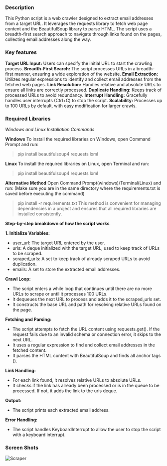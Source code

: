 ### **Description**
This Python script is a web crawler designed to extract email addresses from a target URL. It leverages the requests library to fetch web page content and the BeautifulSoup library to parse HTML. The script uses a breadth-first search approach to navigate through links found on the pages, collecting email addresses along the way.

### **Key features**
**Target URL Input:** Users can specify the initial URL to start the crawling process.
**Breadth-First Search:** The script processes URLs in a breadth-first manner, ensuring a wide exploration of the website.
**Email Extraction:** Utilizes regular expressions to identify and collect email addresses from the fetched web pages.
**Link Resolution:** Handles relative and absolute URLs to ensure all links are correctly processed.
**Duplicate Handling:** Keeps track of processed URLs to avoid redundancy.
**Interrupt Handling:** Gracefully handles user interrupts (Ctrl+C) to stop the script.
**Scalability:** Processes up to 100 URLs by default, with easy modification for larger crawls.

### Required Libraries
_Windows and Linux Installation Commands_

**Windows**
To install the required libraries on Windows, open Command Prompt and run:
> pip install beautifulsoup4 requests lxml

**Linux**
To install the required libraries on Linux, open Terminal and run:
> pip install beautifulsoup4 requests lxml

**Alternative Method**
Open Command Prompt(windows)/Terminal(Linux) and run:
(Make sure you are in the same directory where the requirements.txt is saved before executing the command)
> pip install -r requirements.txt
This method is convenient for managing dependencies in a project and ensures that all required libraries are installed consistently.


**Step-by-step breakdown of how the script works**

**1. Initialize Variables:**

- user_url: The target URL entered by the user.
- urls: A deque initialized with the target URL, used to keep track of URLs to be scraped.
- scraped_urls: A set to keep track of already scraped URLs to avoid duplication.
- emails: A set to store the extracted email addresses.

**Crawl Loop:**

- The script enters a while loop that continues until there are no more URLs to scrape or until it processes 100 URLs.
- It dequeues the next URL to process and adds it to the scraped_urls set.
- It constructs the base URL and path for resolving relative URLs found on the page.

**Fetching and Parsing:**

- The script attempts to fetch the URL content using requests.get(). If the request fails due to an invalid schema or connection error, it skips to the next URL.
- It uses a regular expression to find and collect email addresses in the fetched content.
- It parses the HTML content with BeautifulSoup and finds all anchor tags (<a>).

**Link Handling:**

- For each link found, it resolves relative URLs to absolute URLs.
- It checks if the link has already been processed or is in the queue to be processed. If not, it adds the link to the urls deque.

**Output:**

- The script prints each extracted email address.

**Error Handling:**

- The script handles KeyboardInterrupt to allow the user to stop the script with a keyboard interrupt.

### Screen Shots
![Scraper](https://github.com/jitacm/-30DaysDevChallenge-/assets/114426960/3e3e19a9-cc38-447d-b9fd-f1b02f457245)